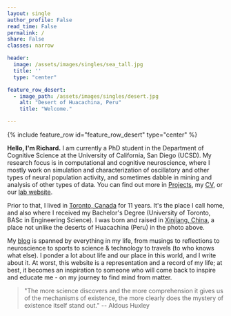 ```yaml
---
layout: single
author_profile: False
read_time: False
permalink: /
share: False
classes: narrow

header:
  image: /assets/images/singles/sea_tall.jpg
  title: ''  
  type: "center"

feature_row_desert:
  - image_path: /assets/images/singles/desert.jpg
    alt: "Desert of Huacachina, Peru"
    title: "Welcome."

---
```

<a name="about"></a>
{% include feature_row id="feature_row_desert" type="center" %}

**Hello, I'm Richard.** I am currently a PhD student in the Department of Cognitive Science at the University of California, San Diego (UCSD). My research focus is in computational and cognitive neuroscience, where I mostly work on simulation and characterization of oscillatory and other types of neural population activity, and sometimes dabble in mining and analysis of other types of data. You can find out more in [Projects][projects], my [CV][cv], or our [lab website][lab].

Prior to that, I lived in [Toronto, Canada][toronto] for 11 years. It's the place I call home, and also where I received my Bachelor's Degree (University of Toronto, BASc in Engineering Science). I was born and raised in [Xinjiang, China][xinjiang], a place not unlike the deserts of Huacachina (Peru) in the photo above.

My [blog][blog] is spanned by everything in my life, from musings to reflections to neuroscience to sports to science & technology to travels (to who knows what else). I ponder a lot about life and our place in this world, and I write about it. At worst, this website is a representation and a record of my life; at best, it becomes an inspiration to someone who will come back to inspire and educate me - on my journey to find mind from matter.

> "The more science discovers and the more comprehension it gives us of the mechanisms of existence, the more clearly does the mystery of existence itself stand out."
-- Aldous Huxley

[projects]: /projects
[blog]: /blog
[cv]: /assets/data/cv.pdf
[lab]: http://voyteklab.com/
[toronto]: https://www.google.com/maps/place/Toronto,+ON,+Canada/@43.6570321,-79.6010345,10z/data=!3m1!4b1!4m5!3m4!1s0x89d4cb90d7c63ba5:0x323555502ab4c477!8m2!3d43.653226!4d-79.3831843
[xinjiang]: https://www.google.com/maps/place/Xinjiang,+China/@41.4234964,75.9557332,5z/data=!3m1!4b1!4m5!3m4!1s0x3806008cfd7b4dab:0xa84116ec366707a1!8m2!3d42.5246357!4d87.5395855
